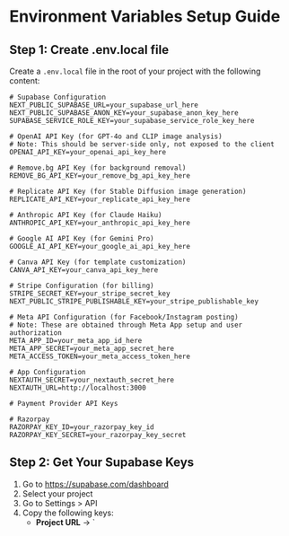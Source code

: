 # Environment Variables Setup Guide

## Step 1: Create .env.local file

Create a `.env.local` file in the root of your project with the following content:

```env
# Supabase Configuration
NEXT_PUBLIC_SUPABASE_URL=your_supabase_url_here
NEXT_PUBLIC_SUPABASE_ANON_KEY=your_supabase_anon_key_here
SUPABASE_SERVICE_ROLE_KEY=your_supabase_service_role_key_here

# OpenAI API Key (for GPT-4o and CLIP image analysis)
# Note: This should be server-side only, not exposed to the client
OPENAI_API_KEY=your_openai_api_key_here

# Remove.bg API Key (for background removal)
REMOVE_BG_API_KEY=your_remove_bg_api_key_here

# Replicate API Key (for Stable Diffusion image generation)
REPLICATE_API_KEY=your_replicate_api_key_here

# Anthropic API Key (for Claude Haiku)
ANTHROPIC_API_KEY=your_anthropic_api_key_here

# Google AI API Key (for Gemini Pro)
GOOGLE_AI_API_KEY=your_google_ai_api_key_here

# Canva API Key (for template customization)
CANVA_API_KEY=your_canva_api_key_here

# Stripe Configuration (for billing)
STRIPE_SECRET_KEY=your_stripe_secret_key
NEXT_PUBLIC_STRIPE_PUBLISHABLE_KEY=your_stripe_publishable_key

# Meta API Configuration (for Facebook/Instagram posting)
# Note: These are obtained through Meta App setup and user authorization
META_APP_ID=your_meta_app_id_here
META_APP_SECRET=your_meta_app_secret_here
META_ACCESS_TOKEN=your_meta_access_token_here

# App Configuration
NEXTAUTH_SECRET=your_nextauth_secret_here
NEXTAUTH_URL=http://localhost:3000

# Payment Provider API Keys

# Razorpay
RAZORPAY_KEY_ID=your_razorpay_key_id
RAZORPAY_KEY_SECRET=your_razorpay_key_secret
```

## Step 2: Get Your Supabase Keys

1. Go to https://supabase.com/dashboard
2. Select your project
3. Go to Settings > API
4. Copy the following keys:
   - **Project URL** → `